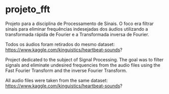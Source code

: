 # projeto_fft

Projeto para a disciplina de Processamento de Sinais. O foco era filtrar sinais para eliminar frequências indesejadas dos áudios utilizando a transformada rápida de Fourier e a Transformada inversa de Fourier.

Todos os áudios foram retirados do mesmo dataset: https://www.kaggle.com/kinguistics/heartbeat-sounds?

Project dedicated to the subject of Signal Processing. The goal was to filter signals and eliminate undesired frequencies from the audio files using the Fast Fourier Transform and the inverse Fourier Transform.

All audio files were taken from the same dataset: https://www.kaggle.com/kinguistics/heartbeat-sounds?